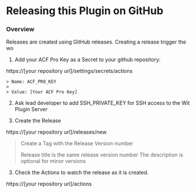# Releasing this Plugin on GitHub

### Overview

Releases are created using GitHub releases. Creating a release trigger the wo
 
1. Add your ACF Pro Key as a Secret to your github repository:
   
https://[your repository url]/settings/secrets/actions

    > Name: ACF_PRO_KEY
    > 
    > Value: [Your ACF Pro Key]

2. Ask lead developer to add SSH_PRIVATE_KEY for SSH access to the Wit Plugin Server

2. Create the Release

https://[your repository url]/releases/new

> Create a Tag with the Release Version number
> 
> Release title is the same release version number
> The description is optional for minor versions


3. Check the Actions to watch the release as it is created.

https://[your repository url]/actions
